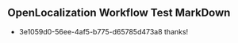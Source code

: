 ## OpenLocalization Workflow Test MarkDown

* 3e1059d0-56ee-4af5-b775-d65785d473a8 
thanks!



<!--HONumber=Jan16_HO4-->
